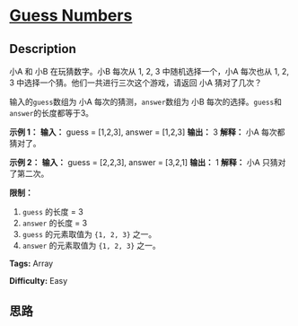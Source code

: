 # [Guess Numbers][title]

## Description

小A 和 小B 在玩猜数字。小B 每次从 1, 2, 3 中随机选择一个，小A 每次也从 1, 2, 3 中选择一个猜。他们一共进行三次这个游戏，请返回
小A 猜对了几次？

输入的`guess`数组为 小A 每次的猜测，`answer`数组为 小B 每次的选择。`guess`和`answer`的长度都等于3。

**示例 1：**
            **输入：** guess = [1,2,3], answer = [1,2,3]    **输出：** 3    **解释：** 小A 每次都猜对了。

**示例 2：**
            **输入：** guess = [2,2,3], answer = [3,2,1]    **输出：** 1    **解释：** 小A 只猜对了第二次。

**限制：**

  1. `guess` 的长度 = 3
  2. `answer` 的长度 = 3
  3. `guess` 的元素取值为 `{1, 2, 3}` 之一。
  4. `answer` 的元素取值为 `{1, 2, 3}` 之一。


**Tags:** Array

**Difficulty:** Easy

## 思路

[title]: https://leetcode-cn.com/problems/guess-numbers
